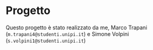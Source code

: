 # Progetto
Questo progetto è stato realizzato da me, Marco Trapani (`m.trapani4@studenti.unipi.it`) e Simone Volpini (`s.volpini1@studenti.unipi.it`)
